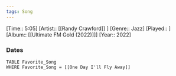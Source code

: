 ```yaml
---
tags: Song  
---
```

[Time:: 5:05]
[Artist:: [[Randy Crawford]] ]
[Genre:: Jazz]
[Played:: ]
[Album:: [[Ultimate FM Gold (2022)]]]
[Year:: 2022]
### Dates
````dataview
TABLE Favorite_Song
WHERE Favorite_Song = [[One Day I'll Fly Away]]
````